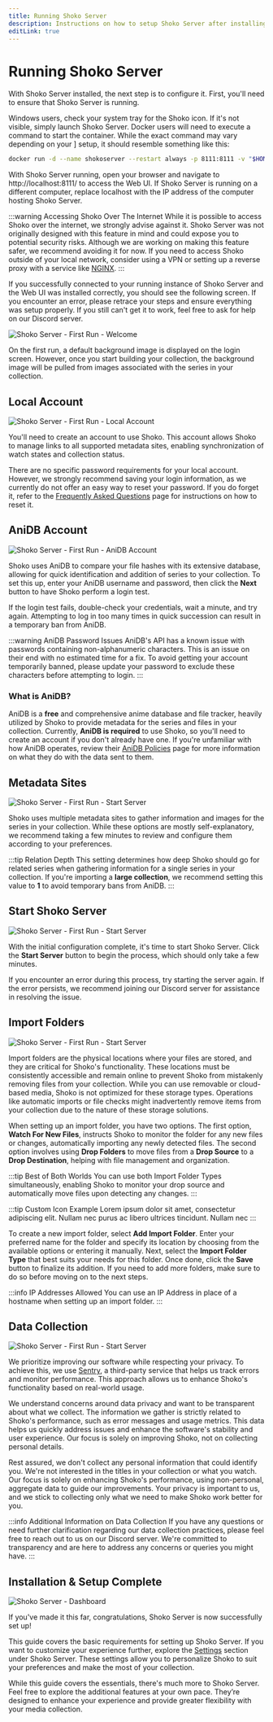 ```yaml
---
title: Running Shoko Server
description: Instructions on how to setup Shoko Server after installing.
editLink: true
---
```


# Running Shoko Server

With Shoko Server installed, the next step is to configure it. First, you'll need to ensure that Shoko Server is
running.

Windows users, check your system tray for the Shoko icon. If it's not visible, simply launch Shoko Server. Docker
users will need to execute a command to start the container. While the exact command may vary depending on your ]
setup, it should resemble something like this:

```sh [Example Command]
docker run -d --name shokoserver --restart always -p 8111:8111 -v "$HOME/.shoko:/home/shoko/.shoko" -v "/path/to/anime:/mnt/anime" -v "/path/to/import:/mnt/import" -e PUID=$UID -e PGID=$GID ghcr.io/shokoanime/server:latest
```

With Shoko Server running, open your browser and navigate to http://localhost:8111/ to access the Web UI. If Shoko
Server is running on a different computer, replace localhost with the IP address of the computer hosting Shoko Server.

:::warning Accessing Shoko Over The Internet
While it is possible to access Shoko over the internet, we strongly advise against it. Shoko Server was not originally
designed with this feature in mind and could expose you to potential security risks. Although we are working on
making this feature safer, we recommend avoiding it for now. If you need to access Shoko outside of your local
network, consider using a VPN or setting up a reverse proxy with a service like
[NGINX](https://www.nginx.com/).
:::

If you successfully connected to your running instance of Shoko Server and the Web UI was installed correctly, you
should see the following screen. If you encounter an error, please retrace your steps and ensure everything was setup
properly. If you still can't get it to work, feel free to ask for help on our Discord server.

![Shoko Server - First Run - Welcome](/images/shoko-server/shoko-server-first-run-welcome.jpg)

On the first run, a default background image is displayed on the login screen. However, once you start building your
collection, the background image will be pulled from images associated with the series in your collection.

## Local Account

![Shoko Server - First Run - Local Account](/images/shoko-server/shoko-server-first-run-local-account.jpg)

You'll need to create an account to use Shoko. This account allows Shoko to manage links to all supported metadata
sites, enabling synchronization of watch states and collection status.

There are no specific password requirements for your local account. However, we strongly recommend saving your login
information, as we currently do not offer an easy way to reset your password. If you do forget it, refer to
the [Frequently Asked Questions](/faq) page for instructions on how to reset it.

## AniDB Account

![Shoko Server - First Run - AniDB Account](/images/shoko-server/shoko-server-first-run-anidb-account.jpg)

Shoko uses AniDB to compare your file hashes with its extensive database, allowing for quick identification and
addition of series to your collection. To set this up, enter your AniDB username and password, then click the
**Next** button to have Shoko perform a login test.

If the login test fails, double-check your credentials, wait a minute, and try again. Attempting to log in too many
times in quick succession can result in a temporary ban from AniDB.

:::warning AniDB Password Issues
AniDB's API has a known issue with passwords containing non-alphanumeric characters. This is an issue on their end
with no estimated time for a fix. To avoid getting your account temporarily banned, please update your password
to exclude these characters before attempting to login.
:::

### What is AniDB?

AniDB is a **free** and comprehensive anime database and file tracker, heavily utilized by Shoko to provide metadata
for the series and files in your collection. Currently, **AniDB is required** to use Shoko, so you'll need to create
an account if you don't already have one. If you're unfamiliar with how AniDB operates, review their
[AniDB Policies](https://anidb.net/policy) page for more information on what they do with the data sent to them.

## Metadata Sites

![Shoko Server - First Run - Start Server](/images/shoko-server/shoko-server-first-run-metadata-sites.jpg)

Shoko uses multiple metadata sites to gather information and images for the series in your collection. While these
options are mostly self-explanatory, we recommend taking a few minutes to review and configure them according to
your preferences.

:::tip Relation Depth
This setting determines how deep Shoko should go for related series when gathering information for a single
series in your collection. If you're importing a **large collection**, we recommend setting this value to **1**
to avoid temporary bans from AniDB.
:::

## Start Shoko Server

![Shoko Server - First Run - Start Server](/images/shoko-server/shoko-server-first-run-starting-server.jpg)

With the initial configuration complete, it's time to start Shoko Server. Click the **Start Server** button to begin
the process, which should only take a few minutes.

If you encounter an error during this process, try starting the server again. If the error persists, we recommend
joining our Discord server for assistance in resolving the issue.

## Import Folders

![Shoko Server - First Run - Start Server](/images/shoko-server/shoko-server-first-run-import-folders.jpg)

Import folders are the physical locations where your files are stored, and they are critical for Shoko's functionality.
These locations must be consistently accessible and remain online to prevent Shoko from mistakenly removing files from
your collection. While you can use removable or cloud-based media, Shoko is not optimized for these storage types.
Operations like automatic imports or file checks might inadvertently remove items from your collection due to the
nature of these storage solutions.

When setting up an import folder, you have two options. The first option, **Watch For New Files**, instructs Shoko to
monitor the folder for any new files or changes, automatically importing any newly detected files. The second option
involves using **Drop Folders** to move files from a **Drop Source** to a **Drop Destination**, helping with file
management and organization.

:::tip Best of Both Worlds
You can use both Import Folder Types simultaneously, enabling Shoko to monitor your drop source and automatically
move files upon detecting any changes.
:::

:::tip Custom Icon Example
Lorem ipsum dolor sit amet, consectetur adipiscing elit. Nullam nec purus ac libero ultrices tincidunt. Nullam nec
:::

To create a new import folder, select **Add Import Folder**. Enter your preferred name for the folder and specify its
location by choosing from the available options or entering it manually. Next, select the **Import Folder Type** that
best suits your needs for this folder. Once done, click the **Save** button to finalize its addition. If you need to add
more folders, make sure to do so before moving on to the next steps.

:::info IP Addresses Allowed
You can use an IP Address in place of a hostname when setting up an import folder.
:::


## Data Collection

![Shoko Server - First Run - Start Server](/images/shoko-server/shoko-server-first-run-data-collection.jpg)

We prioritize improving our software while respecting your privacy. To achieve this, we use [Sentry](https://sentry.io/),
a third-party service that helps us track errors and monitor performance. This approach allows us to enhance
Shoko's functionality based on real-world usage.

We understand concerns around data privacy and want to be transparent about what we collect. The information we
gather is strictly related to Shoko's performance, such as error messages and usage metrics. This data helps us
quickly address issues and enhance the software's stability and user experience. Our focus is solely on improving
Shoko, not on collecting personal details.

Rest assured, we don't collect any personal information that could identify you. We're not interested in the titles
in your collection or what you watch. Our focus is solely on enhancing Shoko's performance, using non-personal,
aggregate data to guide our improvements. Your privacy is important to us, and we stick to collecting only what we
need to make Shoko work better for you.

:::info Additional Information on Data Collection
If you have any questions or need further clarification regarding our data collection practices, please feel free
to reach out to us on our Discord server. We're committed to transparency and are here to address any concerns
or queries you might have.
:::

## Installation & Setup Complete

![Shoko Server - Dashboard](/images/shoko-server/shoko-server-dashboard.jpg)

If you've made it this far, congratulations, Shoko Server is now successfully set up!

This guide covers the basic requirements for setting up Shoko Server. If you want to customize your experience
further, explore the [Settings](/shoko-server/settings) section under Shoko Server. These settings allow you to
personalize Shoko to suit your preferences and make the most of your collection.

While this guide covers the essentials, there's much more to Shoko Server. Feel free to explore the additional
features at your own pace. They’re designed to enhance your experience and provide greater flexibility with your
media collection.
